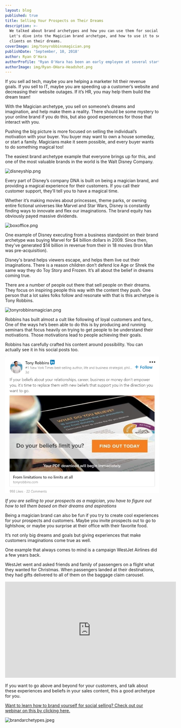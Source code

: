 ```yaml
---
layout: blog
published: true
title: Selling Your Prospects on Their Dreams
description: >-
  We talked about brand archetypes and how you can use them for social selling. 
  Let's dive into the Magician brand archetype, and how to use it to sell
  clients on their dreams.
coverImage: img/tonyrobbinsmagician.png
publishDate: 'September, 10, 2018'
author: Ryan O'Hara
authorProfile: "Ryan O'Hara has been an early employee at several startups helping them with marketing and prospecting tactics, including Dyn who was acquired by Oracle for $600+ million in 2016. He's had prospecting campaigns featured in Fortune, Mashable, and TheNextWeb. Ryan specializes in branding, business development, prospecting, and coaching people on how to make good digital first impressions. He also mentors two accelerators, The Iron Yard and The Alpha Loft, and hosts The Prospecting Podcast.\_"
authorImage: img/Ryan-OHara-Headshot.png
---
```

If you sell ad tech, maybe you are helping a marketer hit their revenue goals. If you sell to IT, maybe you are speeding up a customer’s website and decreasing their website outages. If it’s HR, you may help them build the dream team!

With the Magician archetype, you sell on someone’s dreams and imagination, and help make them a reality. There should be some mystery to your online brand if you do this, but also good experiences for those that interact with you. 

Pushing the big picture is more focused on selling the individual’s motivation with your buyer. You buyer may want to own a house someday, or start a family. Magicians make it seem possible, and every buyer wants to do something magical too!


The easiest brand archetype example that everyone brings up for this, and one of the most valuable brands in the world is the Walt Disney Company.

![disneyship.png](img/disneyship.png)

Every part of Disney’s company DNA is built on being a magician brand, and providing a magical experience for their customers. If you call their customer support, they’ll tell you to have a magical time.

Whether it’s making movies about princesses, theme parks, or owning entire fictional universes like Marvel and Star Wars, Disney is constantly finding ways to innovate and flex our imaginations. The brand equity has obviously payed massive dividends. 

![boxoffice.png](img/boxoffice.png)

One example of Disney executing from a business standpoint on their brand archetype was buying Marvel for $4 billion dollars in 2009.  Since then, they've generated  $14 billion in revenue from their in 18 movies (Iron Man was pre-acquisition).

Disney's brand helps viewers escape, and helps them live out their imaginations. There is a reason children don’t defend Ice Age or Shrek the same way they do Toy Story and Frozen. It’s all about the belief in dreams coming true. 

There are a number of people out there that sell people on their dreams. They focus on inspiring people this way with the content they push. One person that a lot sales folks follow and resonate with that is this archetype is Tony Robbins. 

![tonyrobbinsmagician.png](img/tonyrobbinsmagician.png)

Robbins has built almost a cult like following of loyal customers and fans,. One of the ways he’s been able to do this is by producing and running seminars that focus heavily on trying to get people to be understand their motivations. Those motivations lead to people achieving their goals. 

Robbins has carefully crafted his content around possibility. You can actually see it in his social posts too. 

![lipostr.png](img/lipostr.png)

_If you are selling to your prospects as a magician, you have to figure out how to tell them based on their dreams and aspirations_

Being a magician brand can also be fun if you try to create cool experiences for your prospects and customers. Maybe you invite prospects out to go to lightshow, or maybe you surprise at their office with their favorite food. 

It’s not only big dreams and goals but giving experiences that make customers imaginations come true as well. 

One example that always comes to mind is a campaign WestJet Airlines did a few years back. 

WestJet went and asked friends and family of passengers on a flight what they wanted for Christmas. When passengers landed at their destinations, they had gifts delivered to all of them on the baggage claim carousel.

<iframe width= "560" height="315" src="https://www.youtube.com/embed/8WClHblmnD8" frameborder="0" allow="accelerometer; autoplay; encrypted-media; gyroscope; picture-in-picture" allowfullscreen></iframe>

If you want to go above and beyond for your customers, and talk about these experiences and beliefs in your sales content, this a good archetype for you. 

[Want to learn how to brand yourself for social selling? Check out our webinar on this by clicking here.](https://ter.li/trp4bu)


![brandarchetypes.jpeg](img/brandarchetypes.jpeg)
